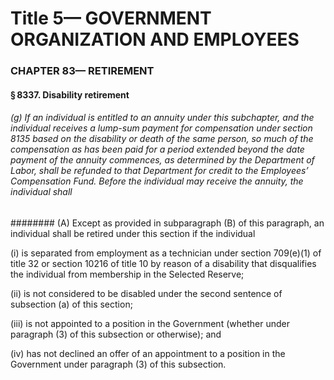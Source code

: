 
# Title 5— GOVERNMENT ORGANIZATION AND EMPLOYEES
### CHAPTER 83— RETIREMENT
#### § 8337. Disability retirement
###### (g) If an individual is entitled to an annuity under this subchapter, and the individual receives a lump-sum payment for compensation under section 8135 based on the disability or death of the same person, so much of the compensation as has been paid for a period extended beyond the date payment of the annuity commences, as determined by the Department of Labor, shall be refunded to that Department for credit to the Employees’ Compensation Fund. Before the individual may receive the annuity, the individual shall
######## (A) Except as provided in subparagraph (B) of this paragraph, an individual shall be retired under this section if the individual

(i) is separated from employment as a technician under section 709(e)(1) of title 32 or section 10216 of title 10 by reason of a disability that disqualifies the individual from membership in the Selected Reserve;

(ii) is not considered to be disabled under the second sentence of subsection (a) of this section;

(iii) is not appointed to a position in the Government (whether under paragraph (3) of this subsection or otherwise); and

(iv) has not declined an offer of an appointment to a position in the Government under paragraph (3) of this subsection.
